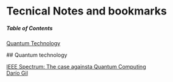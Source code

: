 # Tecnical Notes and bookmarks
##### Table of Contents
[Quantum Technology](#quantumtechnology)

<a name="quantumtechnology"/>
## Quantum technology

[IEEE Spectrum: The case againsta Quantum Computing](https://spectrum.ieee.org/computing/hardware/the-case-against-quantum-computing)    
[Darío Gil](https://www.expansion.com/economia-digital/protagonistas/2019/01/16/5c3f2873ca4741cc768b457a.html)

